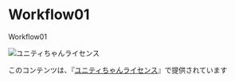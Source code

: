 Workflow01
==========

Workflow01
<div><img src="http://unity-chan.com/images/imageLicenseLogo.png" alt="ユニティちゃんライセンス"><p>このコンテンツは、『<a href="http://unity-chan.com/download/license.html" target="_blank">ユニティちゃんライセンス</a>』で提供されています</p></div>
